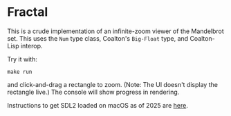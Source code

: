 # Fractal

This is a crude implementation of an infinite-zoom viewer of the Mandelbrot set. This uses the `Num` type class, Coalton's `Big-Float` type, and Coalton-Lisp interop.

Try it with:

```
make run
```

and click-and-drag a rectangle to zoom. (Note: The UI doesn't display the rectangle live.) The console will show progress in rendering.

Instructions to get SDL2 loaded on macOS as of 2025 are [here](https://github.com/lispgames/cl-sdl2/issues/154#issuecomment-1280030566).

